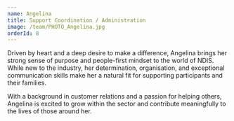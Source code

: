 ```yaml
---
name: Angelina
title: Support Coordination / Administration
image: /team/PHOTO_Angelina.jpg
orderId: 8
---
```


Driven by heart and a deep desire to make a difference, Angelina brings her strong sense of purpose and people-first mindset to the world of NDIS. While new to the industry, her determination, organisation, and exceptional communication skills make her a natural fit for supporting participants and their families.

With a background in customer relations and a passion for helping others, Angelina is excited to grow within the sector and contribute meaningfully to the lives of those around her.